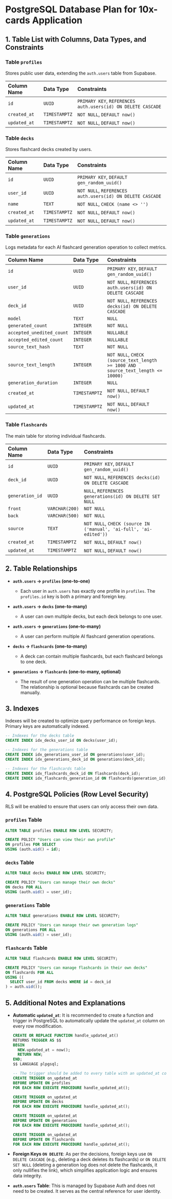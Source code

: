 # PostgreSQL Database Plan for 10x-cards Application

## 1. Table List with Columns, Data Types, and Constraints

### Table `profiles`

Stores public user data, extending the `auth.users` table from Supabase.

| Column Name | Data Type | Constraints |
| :--- | :--- | :--- |
| `id` | `UUID` | `PRIMARY KEY`, `REFERENCES auth.users(id) ON DELETE CASCADE` |
| `created_at` | `TIMESTAMPTZ` | `NOT NULL`, `DEFAULT now()` |
| `updated_at` | `TIMESTAMPTZ` | `NOT NULL`, `DEFAULT now()` |

### Table `decks`

Stores flashcard decks created by users.

| Column Name | Data Type | Constraints |
| :--- | :--- | :--- |
| `id` | `UUID` | `PRIMARY KEY`, `DEFAULT gen_random_uuid()` |
| `user_id` | `UUID` | `NOT NULL`, `REFERENCES auth.users(id) ON DELETE CASCADE` |
| `name` | `TEXT` | `NOT NULL`, `CHECK (name <> '')` |
| `created_at` | `TIMESTAMPTZ` | `NOT NULL`, `DEFAULT now()` |
| `updated_at` | `TIMESTAMPTZ` | `NOT NULL`, `DEFAULT now()` |

### Table `generations`

Logs metadata for each AI flashcard generation operation to collect metrics.

| Column Name | Data Type | Constraints |
| :--- | :--- | :--- |
| `id` | `UUID` | `PRIMARY KEY`, `DEFAULT gen_random_uuid()` |
| `user_id` | `UUID` | `NOT NULL`, `REFERENCES auth.users(id) ON DELETE CASCADE` |
| `deck_id` | `UUID` | `NOT NULL`, `REFERENCES decks(id) ON DELETE CASCADE` |
| `model` | `TEXT` | `NULL` |
| `generated_count` | `INTEGER` | `NOT NULL` |
| `accepted_unedited_count` | `INTEGER` | `NULLABLE` |
| `accepted_edited_count` | `INTEGER` | `NULLABLE` |
| `source_text_hash` | `TEXT` | `NOT NULL` |
| `source_text_length` | `INTEGER` | `NOT NULL`, `CHECK (source_text_length >= 1000 AND source_text_length <= 10000)` |
| `generation_duration` | `INTEGER` | `NULL` |
| `created_at` | `TIMESTAMPTZ` | `NOT NULL`, `DEFAULT now()` |
| `updated_at` | `TIMESTAMPTZ` | `NOT NULL`, `DEFAULT now()` |

### Table `flashcards`

The main table for storing individual flashcards.

| Column Name | Data Type | Constraints |
| :--- | :--- | :--- |
| `id` | `UUID` | `PRIMARY KEY`, `DEFAULT gen_random_uuid()` |
| `deck_id` | `UUID` | `NOT NULL`, `REFERENCES decks(id) ON DELETE CASCADE` |
| `generation_id` | `UUID` | `NULL`, `REFERENCES generations(id) ON DELETE SET NULL` |
| `front` | `VARCHAR(200)` | `NOT NULL` |
| `back` | `VARCHAR(500)` | `NOT NULL` |
| `source` | `TEXT`| `NOT NULL`, `CHECK (source IN ('manual', 'ai-full', 'ai-edited'))` |
| `created_at` | `TIMESTAMPTZ` | `NOT NULL`, `DEFAULT now()` |
| `updated_at` | `TIMESTAMPTZ` | `NOT NULL`, `DEFAULT now()` |

## 2. Table Relationships

- **`auth.users` -> `profiles` (one-to-one)**
  - Each user in `auth.users` has exactly one profile in `profiles`. The `profiles.id` key is both a primary and foreign key.

- **`auth.users` -> `decks` (one-to-many)**
  - A user can own multiple decks, but each deck belongs to one user.

- **`auth.users` -> `generations` (one-to-many)**
  - A user can perform multiple AI flashcard generation operations.

- **`decks` -> `flashcards` (one-to-many)**
  - A deck can contain multiple flashcards, but each flashcard belongs to one deck.

- **`generations` -> `flashcards` (one-to-many, optional)**
  - The result of one generation operation can be multiple flashcards. The relationship is optional because flashcards can be created manually.

## 3. Indexes

Indexes will be created to optimize query performance on foreign keys. Primary keys are automatically indexed.

```sql
-- Indexes for the decks table
CREATE INDEX idx_decks_user_id ON decks(user_id);

-- Indexes for the generations table
CREATE INDEX idx_generations_user_id ON generations(user_id);
CREATE INDEX idx_generations_deck_id ON generations(deck_id);

-- Indexes for the flashcards table
CREATE INDEX idx_flashcards_deck_id ON flashcards(deck_id);
CREATE INDEX idx_flashcards_generation_id ON flashcards(generation_id);
```

## 4. PostgreSQL Policies (Row Level Security)

RLS will be enabled to ensure that users can only access their own data.

### `profiles` Table
```sql
ALTER TABLE profiles ENABLE ROW LEVEL SECURITY;

CREATE POLICY "Users can view their own profile"
ON profiles FOR SELECT
USING (auth.uid() = id);
```

### `decks` Table
```sql
ALTER TABLE decks ENABLE ROW LEVEL SECURITY;

CREATE POLICY "Users can manage their own decks"
ON decks FOR ALL
USING (auth.uid() = user_id);
```

### `generations` Table
```sql
ALTER TABLE generations ENABLE ROW LEVEL SECURITY;

CREATE POLICY "Users can manage their own generation logs"
ON generations FOR ALL
USING (auth.uid() = user_id);
```

### `flashcards` Table
```sql
ALTER TABLE flashcards ENABLE ROW LEVEL SECURITY;

CREATE POLICY "Users can manage flashcards in their own decks"
ON flashcards FOR ALL
USING ((
  SELECT user_id FROM decks WHERE id = deck_id
) = auth.uid());
```

## 5. Additional Notes and Explanations

- **Automatic `updated_at`**: It is recommended to create a function and trigger in PostgreSQL to automatically update the `updated_at` column on every row modification.
  ```sql
  CREATE OR REPLACE FUNCTION handle_updated_at()
  RETURNS TRIGGER AS $$
  BEGIN
    NEW.updated_at = now();
    RETURN NEW;
  END;
  $$ LANGUAGE plpgsql;
  
  -- The trigger should be added to every table with an updated_at column
  CREATE TRIGGER on_updated_at
  BEFORE UPDATE ON profiles
  FOR EACH ROW EXECUTE PROCEDURE handle_updated_at();

  CREATE TRIGGER on_updated_at
  BEFORE UPDATE ON decks
  FOR EACH ROW EXECUTE PROCEDURE handle_updated_at();

  CREATE TRIGGER on_updated_at
  BEFORE UPDATE ON generations
  FOR EACH ROW EXECUTE PROCEDURE handle_updated_at();

  CREATE TRIGGER on_updated_at
  BEFORE UPDATE ON flashcards
  FOR EACH ROW EXECUTE PROCEDURE handle_updated_at();
  ```

- **Foreign Keys `ON DELETE`**: As per the decisions, foreign keys use `ON DELETE CASCADE` (e.g., deleting a deck deletes its flashcards) or `ON DELETE SET NULL` (deleting a generation log does not delete the flashcards, it only nullifies the link), which simplifies application logic and ensures data integrity.
- **`auth.users` Table**: This is managed by Supabase Auth and does not need to be created. It serves as the central reference for user identity.
